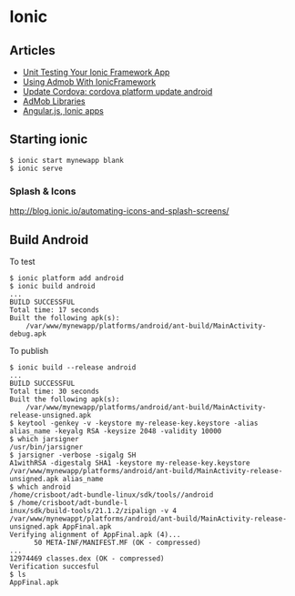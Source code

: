 # Ionic

## Articles

- [Unit Testing Your Ionic Framework App](http://mcgivery.com/unit-testing-ionic-app/)
- [Using Admob With IonicFramework](https://blog.nraboy.com/2014/06/using-admob-ionicframework/)
- [Update Cordova: cordova platform update android](http://stackoverflow.com/questions/30393324/i-cant-install-cordova-plugins)
- [AdMob Libraries](https://github.com/floatinghotpot/cordova-admob-pro/wiki/Difference-of-Plugin-IDs)
- [Angular.js, Ionic apps](https://github.com/appfeel/admob-google-cordova/wiki/Angular.js,-Ionic-apps)

## Starting ionic

```
$ ionic start mynewapp blank
$ ionic serve
```

### Splash & Icons

http://blog.ionic.io/automating-icons-and-splash-screens/

## Build Android

To test
```
$ ionic platform add android
$ ionic build android
...
BUILD SUCCESSFUL
Total time: 17 seconds
Built the following apk(s):
    /var/www/mynewapp/platforms/android/ant-build/MainActivity-debug.apk
```

To publish

```
$ ionic build --release android
...
BUILD SUCCESSFUL
Total time: 30 seconds
Built the following apk(s):
    /var/www/mynewapp/platforms/android/ant-build/MainActivity-release-unsigned.apk
$ keytool -genkey -v -keystore my-release-key.keystore -alias alias_name -keyalg RSA -keysize 2048 -validity 10000
$ which jarsigner
/usr/bin/jarsigner
$ jarsigner -verbose -sigalg SH
A1withRSA -digestalg SHA1 -keystore my-release-key.keystore /var/www/mynewapp/platforms/android/ant-build/MainActivity-release-unsigned.apk alias_name
$ which android
/home/crisboot/adt-bundle-linux/sdk/tools//android
$ /home/crisboot/adt-bundle-l
inux/sdk/build-tools/21.1.2/zipalign -v 4 /var/www/mynewappt/platforms/android/ant-build/MainActivity-release-unsigned.apk AppFinal.apk
Verifying alignment of AppFinal.apk (4)...
      50 META-INF/MANIFEST.MF (OK - compressed)
...
12974469 classes.dex (OK - compressed)
Verification succesful
$ ls
AppFinal.apk
```
